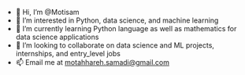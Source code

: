 - 👋 Hi, I’m @Motisam
- 👀 I’m interested in Python, data science, and machine learning
- 🌱 I’m currently learning Python language as well as mathematics for data science applications
- 💞️ I’m looking to collaborate on data science and ML projects, internships, and entry_level jobs 
- 📫 Email me at motahhareh.samadi@gmail.com

<!---
Motisam/Motisam is a ✨ special ✨ repository because its `README.md` (this file) appears on your GitHub profile.
You can click the Preview link to take a look at your changes.
--->
